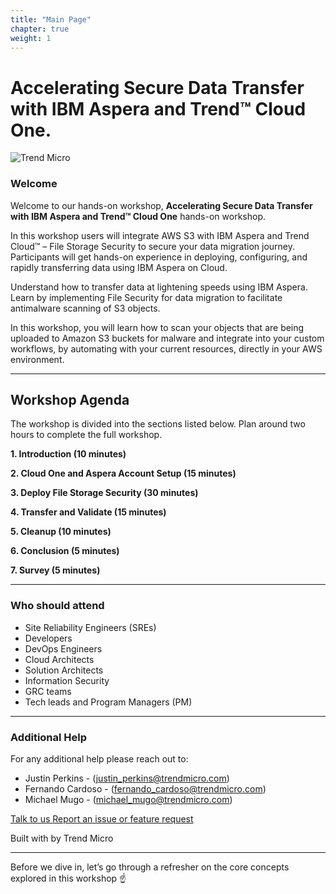 ```yaml
---
title: "Main Page"
chapter: true
weight: 1
---
```


# Accelerating Secure Data Transfer with IBM Aspera and Trend™ Cloud One.

![Trend Micro](/images/TM_logo.png)

### Welcome

Welcome to our hands-on workshop, **Accelerating Secure Data Transfer with IBM Aspera and Trend™ Cloud One** hands-on workshop.

In this workshop users will integrate AWS S3 with IBM Aspera and Trend Cloud™ – File Storage Security to secure your data migration journey. Participants will get hands-on experience in deploying, configuring, and rapidly transferring data using IBM Aspera on Cloud.

Understand how to transfer data at lightening speeds using IBM Aspera.
Learn by implementing File Security for data migration to facilitate antimalware scanning of S3 objects.

In this workshop, you will learn how to scan your objects that are being uploaded to Amazon S3 buckets for malware and integrate into your custom workflows, by automating with your current resources, directly in your AWS environment.

--------

## Workshop Agenda 

The workshop is divided into the sections listed below. Plan around two hours to complete the full workshop.


<span style="color: #4e3eb1;"><i class='fas fa-check fa-xs'></i></span> <b> 1. Introduction (10 minutes)</b> 

<span style="color: #4e3eb1;"><i class='fas fa-check fa-xs'></i></span> <b> 2. Cloud One and Aspera Account Setup (15 minutes)</b>  

<span style="color: #4e3eb1;"><i class='fas fa-check fa-xs'></i></span> <b> 3. Deploy File Storage Security (30 minutes)</b>

<span style="color: #4e3eb1;"><i class='fas fa-check fa-xs'></i></span> <b> 4. Transfer and Validate (15 minutes)</b>

<span style="color: #4e3eb1;"><i class='fas fa-check fa-xs'></i></span> <b> 5. Cleanup (10 minutes)</b>

<span style="color: #4e3eb1;"><i class='fas fa-check fa-xs'></i></span> <b> 6. Conclusion (5 minutes)</b>

<span style="color: #4e3eb1;"><i class='fas fa-check fa-xs'></i></span> <b> 7. Survey (5 minutes)</b>

--------

### Who should attend
- Site Reliability Engineers (SREs)
- Developers
- DevOps Engineers
- Cloud Architects
- Solution Architects
- Information Security
- GRC teams
- Tech leads and Program Managers (PM)

---

### Additional Help
For any additional help please reach out to: 

- Justin Perkins - (justin_perkins@trendmicro.com)
- Fernando Cardoso - (fernando_cardoso@trendmicro.com)
- Michael Mugo - (michael_mugo@trendmicro.com)

<p>
<a  href="mailto:fernando_cardoso@trendmicro.com;justin_perkins@trendmicro.com?subject=Feedback Accelerating Secure Data Transfer with IBM Aspera and Trend Micro Cloud One"  target="_blank" rel="noopener noreferrer"  class="btn btn-default">  
  Talk to us
  <i class="fas fa-paper-plane"></i>
</a>

<a  href="https://github.com/aws-samples/aws-modernization-for-s3-protection/issues/new" target="_blank" rel="noopener noreferrer"  class="btn btn-default">  
  <i class="fas fa-bug"></i>
  Report an issue or feature request
</a>
</p>
</li>
</ul>
<p>Built with <i class="far fa-heart" style="color: red;"></i> by Trend Micro</p>


--------

Before we dive in, let’s go through a refresher on the core concepts explored in this workshop :point_up: